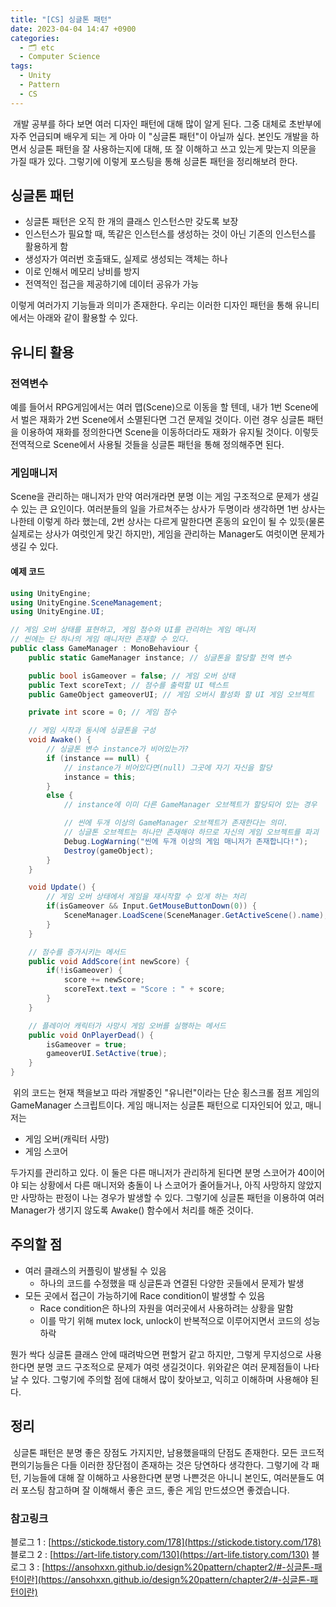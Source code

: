 ```yaml
---
title: "[CS] 싱글톤 패턴"
date: 2023-04-04 14:47 +0900
categories:
  - 🗂️ etc
  - Computer Science
tags:
  - Unity
  - Pattern
  - CS
---
```

 개발 공부를 하다 보면 여러 디자인 패턴에 대해 많이 알게 된다. 그중 대체로 초반부에 자주 언급되며 배우게 되는 게 아마 이 "싱글톤 패턴"이 아닐까 싶다. 본인도 개발을 하면서 싱글톤 패턴을 잘 사용하는지에 대해, 또 잘 이해하고 쓰고 있는게 맞는지 의문을 가질 때가 있다. 그렇기에 이렇게 포스팅을 통해 싱글톤 패턴을 정리해보려 한다.

## **싱글톤 패턴**

-   싱글톤 패턴은 오직 한 개의 클래스 인스턴스만 갖도록 보장
-   인스턴스가 필요할 때, 똑같은 인스턴스를 생성하는 것이 아닌 기존의 인스턴스를 활용하게 함
-   생성자가 여러번 호출돼도, 실제로 생성되는 객체는 하나
-   이로 인해서 메모리 낭비를 방지
-   전역적인 접근을 제공하기에 데이터 공유가 가능

이렇게 여러가지 기능들과 의미가 존재한다. 우리는 이러한 디자인 패턴을 통해 유니티에서는 아래와 같이 활용할 수 있다.

## **유니티 활용**

### 전역변수

예를 들어서 RPG게임에서는 여러 맵(Scene)으로 이동을 할 텐데, 내가 1번 Scene에서 벌은 재화가 2번 Scene에서 소멸된다면 그건 문제일 것이다. 이런 경우 싱글톤 패턴을 이용하여 재화를 정의한다면 Scene을 이동하더라도 재화가 유지될 것이다. 이렇듯 전역적으로 Scene에서 사용될 것들을 싱글톤 패턴을 통해 정의해주면 된다. 

### 게임매니저

Scene을 관리하는 매니저가 만약 여러개라면 분명 이는 게임 구조적으로 문제가 생길 수 있는 큰 요인이다. 여러분들의 일을 가르쳐주는 상사가 두명이라 생각하면 1번 상사는 나한테 이렇게 하라 했는데, 2번 상사는 다르게 말한다면 혼동의 요인이 될 수 있듯(물론 실제로는 상사가 여럿인게 맞긴 하지만), 게임을 관리하는 Manager도 여럿이면 문제가 생길 수 있다. 

#### 예제 코드

```csharp
using UnityEngine;
using UnityEngine.SceneManagement;
using UnityEngine.UI;

// 게임 오버 상태를 표현하고, 게임 점수와 UI를 관리하는 게임 매니저
// 씬에는 단 하나의 게임 매니저만 존재할 수 있다.
public class GameManager : MonoBehaviour {
    public static GameManager instance; // 싱글톤을 할당할 전역 변수

    public bool isGameover = false; // 게임 오버 상태
    public Text scoreText; // 점수를 출력할 UI 텍스트
    public GameObject gameoverUI; // 게임 오버시 활성화 할 UI 게임 오브젝트

    private int score = 0; // 게임 점수

    // 게임 시작과 동시에 싱글톤을 구성
    void Awake() {
        // 싱글톤 변수 instance가 비어있는가?
        if (instance == null) {
            // instance가 비어있다면(null) 그곳에 자기 자신을 할당
            instance = this;
        }
        else {
            // instance에 이미 다른 GameManager 오브젝트가 할당되어 있는 경우

            // 씬에 두개 이상의 GameManager 오브젝트가 존재한다는 의미.
            // 싱글톤 오브젝트는 하나만 존재해야 하므로 자신의 게임 오브젝트를 파괴
            Debug.LogWarning("씬에 두개 이상의 게임 매니저가 존재합니다!");
            Destroy(gameObject);
        }
    }

    void Update() {
        // 게임 오버 상태에서 게임을 재시작할 수 있게 하는 처리
        if(isGameover && Input.GetMouseButtonDown(0)) {
            SceneManager.LoadScene(SceneManager.GetActiveScene().name);     // 현재 씬의 이름을 가져와 로드(= 재실행)
        }
    }

    // 점수를 증가시키는 메서드
    public void AddScore(int newScore) {
        if(!isGameover) {
            score += newScore;
            scoreText.text = "Score : " + score;
        }
    }

    // 플레이어 캐릭터가 사망시 게임 오버를 실행하는 메서드
    public void OnPlayerDead() {
        isGameover = true;
        gameoverUI.SetActive(true);
    }
}
```

 위의 코드는 현재 책을보고 따라 개발중인 "유니런"이라는 단순 횡스크롤 점프 게임의 GameManager 스크립트이다. 게임 매니저는 싱글톤 패턴으로 디자인되어 있고, 매니저는

-   게임 오버(캐릭터 사망)
-   게임 스코어

두가지를 관리하고 있다. 이 둘은 다른 매니저가 관리하게 된다면 분명 스코어가 40이어야 되는 상황에서 다른 매니저와 충돌이 나 스코어가 줄어들거나, 아직 사망하지 않았지만 사망하는 판정이 나는 경우가 발생할 수 있다. 그렇기에 싱글톤 패턴을 이용하여 여러 Manager가 생기지 않도록 Awake() 함수에서 처리를 해준 것이다.

## **주의할 점**

-   여러 클래스의 커플링이 발생될 수 있음
    -   하나의 코드를 수정했을 때 싱글톤과 연결된 다양한 곳들에서 문제가 발생
-   모든 곳에서 접근이 가능하기에 Race condition이 발생할 수 있음
    -   Race condition은 하나의 자원을 여러곳에서 사용하려는 상황을 말함
    -   이를 막기 위해 mutex lock, unlock이 반복적으로 이루어지면서 코드의 성능 하락

뭔가 싹다 싱글톤 클래스 안에 때려박으면 편할거 같고 하지만, 그렇게 무지성으로 사용한다면 분명 코드 구조적으로 문제가 여럿 생길것이다. 위와같은 여러 문제점들이 나타날 수 있다. 그렇기에 주의할 점에 대해서 많이 찾아보고, 익히고 이해하며 사용해야 된다.

## **정리**

 싱글톤 패턴은 분명 좋은 장점도 가지지만, 남용했을때의 단점도 존재한다. 모든 코드적 편의기능들은 다들 이러한 장단점이 존재하는 것은 당연하다 생각한다. 그렇기에 각 패턴, 기능들에 대해 잘 이해하고 사용한다면 분명 나쁜것은 아니니 본인도, 여러분들도 여러 포스팅 참고하며 잘 이해해서 좋은 코드, 좋은 게임 만드셨으면 좋겠습니다.

### 참고링크

블로그 1 : [https://stickode.tistory.com/178](https://stickode.tistory.com/178)
블로그 2 : [https://art-life.tistory.com/130](https://art-life.tistory.com/130)
블로그 3 : [https://ansohxxn.github.io/design%20pattern/chapter2/#-싱글톤-패턴이란](https://ansohxxn.github.io/design%20pattern/chapter2/#-싱글톤-패턴이란)